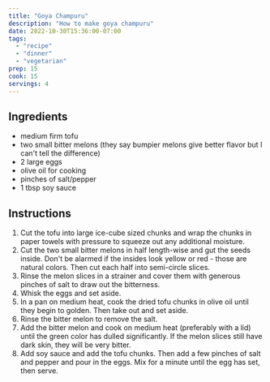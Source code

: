 ```yaml
---
title: "Goya Champuru"
description: "How to make goya champuru"
date: 2022-10-30T15:36:00-07:00
tags:
  - "recipe"
  - "dinner"
  - "vegetarian"
prep: 15
cook: 15
servings: 4
---
```


## Ingredients

* medium firm tofu
* two small bitter melons (they say bumpier melons give better flavor but I can't tell the difference)
* 2 large eggs
* olive oil for cooking
* pinches of salt/pepper
* 1 tbsp soy sauce

## Instructions

1. Cut the tofu into large ice-cube sized chunks and wrap the chunks in paper towels with pressure to squeeze out any additional moisture.
2. Cut the two small bitter melons in half length-wise and gut the seeds inside. Don't be alarmed if the insides look yellow or red - those are natural colors. Then cut each half into semi-circle slices.
3. Rinse the melon slices in a strainer and cover them with generous pinches of salt to draw out the bitterness.
4. Whisk the eggs and set aside.
5. In a pan on medium heat, cook the dried tofu chunks in olive oil until they begin to golden. Then take out and set aside.
6. Rinse the bitter melon to remove the salt.
7. Add the bitter melon and cook on medium heat (preferably with a lid) until the green color has dulled significantly. If the melon slices still have dark skin, they will be very bitter.
8. Add soy sauce and add the tofu chunks. Then add a few pinches of salt and pepper and pour in the eggs. Mix for a minute until the egg has set, then serve.
